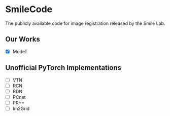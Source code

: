 # SmileCode
The publicly available code for image registration released by the Smile Lab.

## Our Works
- [x] ModeT

## Unofficial PyTorch Implementations 
- [ ] VTN
- [ ] RCN
- [ ] RDN
- [ ] PCnet
- [ ] PR++
- [ ] Im2Grid
